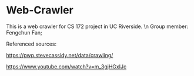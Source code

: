 # Web-Crawler

This is a web crawler for CS 172 project in UC Riverside.
\n
Group member:
Fengchun Fan; 


Referenced sources:

https://pwp.stevecassidy.net/data/crawling/

https://www.youtube.com/watch?v=m_3gjHGxIJc
